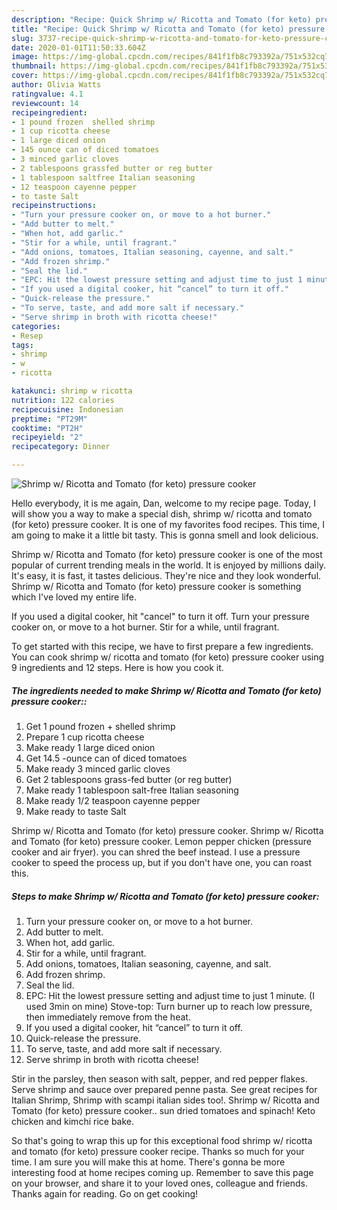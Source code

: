```yaml
---
description: "Recipe: Quick Shrimp w/ Ricotta and Tomato (for keto) pressure cooker"
title: "Recipe: Quick Shrimp w/ Ricotta and Tomato (for keto) pressure cooker"
slug: 3737-recipe-quick-shrimp-w-ricotta-and-tomato-for-keto-pressure-cooker
date: 2020-01-01T11:50:33.604Z
image: https://img-global.cpcdn.com/recipes/841f1fb8c793392a/751x532cq70/shrimp-w-ricotta-and-tomato-for-keto-pressure-cooker-recipe-main-photo.jpg
thumbnail: https://img-global.cpcdn.com/recipes/841f1fb8c793392a/751x532cq70/shrimp-w-ricotta-and-tomato-for-keto-pressure-cooker-recipe-main-photo.jpg
cover: https://img-global.cpcdn.com/recipes/841f1fb8c793392a/751x532cq70/shrimp-w-ricotta-and-tomato-for-keto-pressure-cooker-recipe-main-photo.jpg
author: Olivia Watts
ratingvalue: 4.1
reviewcount: 14
recipeingredient:
- 1 pound frozen  shelled shrimp
- 1 cup ricotta cheese
- 1 large diced onion
- 145 ounce can of diced tomatoes
- 3 minced garlic cloves
- 2 tablespoons grassfed butter or reg butter
- 1 tablespoon saltfree Italian seasoning
- 12 teaspoon cayenne pepper
- to taste Salt
recipeinstructions:
- "Turn your pressure cooker on, or move to a hot burner."
- "Add butter to melt."
- "When hot, add garlic."
- "Stir for a while, until fragrant."
- "Add onions, tomatoes, Italian seasoning, cayenne, and salt."
- "Add frozen shrimp."
- "Seal the lid."
- "EPC: Hit the lowest pressure setting and adjust time to just 1 minute. (I used 3min on mine) Stove-top: Turn burner up to reach low pressure, then immediately remove from the heat."
- "If you used a digital cooker, hit “cancel” to turn it off."
- "Quick-release the pressure."
- "To serve, taste, and add more salt if necessary."
- "Serve shrimp in broth with ricotta cheese!"
categories:
- Resep
tags:
- shrimp
- w
- ricotta

katakunci: shrimp w ricotta
nutrition: 122 calories
recipecuisine: Indonesian
preptime: "PT29M"
cooktime: "PT2H"
recipeyield: "2"
recipecategory: Dinner

---
```



![Shrimp w/ Ricotta and Tomato (for keto) pressure cooker](https://img-global.cpcdn.com/recipes/841f1fb8c793392a/751x532cq70/shrimp-w-ricotta-and-tomato-for-keto-pressure-cooker-recipe-main-photo.jpg)

Hello everybody, it is me again, Dan, welcome to my recipe page. Today, I will show you a way to make a special dish, shrimp w/ ricotta and tomato (for keto) pressure cooker. It is one of my favorites food recipes. This time, I am going to make it a little bit tasty. This is gonna smell and look delicious.

Shrimp w/ Ricotta and Tomato (for keto) pressure cooker is one of the most popular of current trending meals in the world. It is enjoyed by millions daily. It's easy, it is fast, it tastes delicious. They're nice and they look wonderful. Shrimp w/ Ricotta and Tomato (for keto) pressure cooker is something which I've loved my entire life.

If you used a digital cooker, hit &#34;cancel&#34; to turn it off. Turn your pressure cooker on, or move to a hot burner. Stir for a while, until fragrant.


To get started with this recipe, we have to first prepare a few ingredients. You can cook shrimp w/ ricotta and tomato (for keto) pressure cooker using 9 ingredients and 12 steps. Here is how you cook it.

##### The ingredients needed to make Shrimp w/ Ricotta and Tomato (for keto) pressure cooker::

1. Get 1 pound frozen + shelled shrimp
1. Prepare 1 cup ricotta cheese
1. Make ready 1 large diced onion
1. Get 14.5 -ounce can of diced tomatoes
1. Make ready 3 minced garlic cloves
1. Get 2 tablespoons grass-fed butter (or reg butter)
1. Make ready 1 tablespoon salt-free Italian seasoning
1. Make ready 1/2 teaspoon cayenne pepper
1. Make ready to taste Salt


Shrimp w/ Ricotta and Tomato (for keto) pressure cooker. Shrimp w/ Ricotta and Tomato (for keto) pressure cooker. Lemon pepper chicken (pressure cooker and air fryer). you can shred the beef instead. I use a pressure cooker to speed the process up, but if you don&#39;t have one, you can roast this. 

##### Steps to make Shrimp w/ Ricotta and Tomato (for keto) pressure cooker:

1. Turn your pressure cooker on, or move to a hot burner.
1. Add butter to melt.
1. When hot, add garlic.
1. Stir for a while, until fragrant.
1. Add onions, tomatoes, Italian seasoning, cayenne, and salt.
1. Add frozen shrimp.
1. Seal the lid.
1. EPC: Hit the lowest pressure setting and adjust time to just 1 minute. (I used 3min on mine) Stove-top: Turn burner up to reach low pressure, then immediately remove from the heat.
1. If you used a digital cooker, hit “cancel” to turn it off.
1. Quick-release the pressure.
1. To serve, taste, and add more salt if necessary.
1. Serve shrimp in broth with ricotta cheese!


Stir in the parsley, then season with salt, pepper, and red pepper flakes. Serve shrimp and sauce over prepared penne pasta. See great recipes for Italian Shrimp, Shrimp with scampi italian sides too!. Shrimp w/ Ricotta and Tomato (for keto) pressure cooker.. sun dried tomatoes and spinach! Keto chicken and kimchi rice bake. 

So that's going to wrap this up for this exceptional food shrimp w/ ricotta and tomato (for keto) pressure cooker recipe. Thanks so much for your time. I am sure you will make this at home. There's gonna be more interesting food at home recipes coming up. Remember to save this page on your browser, and share it to your loved ones, colleague and friends. Thanks again for reading. Go on get cooking!
